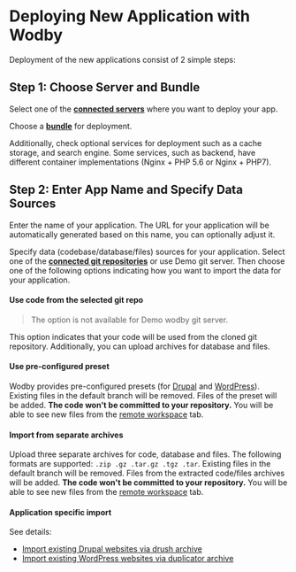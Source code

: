 # Deploying New Application with Wodby

Deployment of the new applications consist of 2 simple steps:

## Step 1: Choose Server and Bundle

Select one of the [**connected servers**](../servers/README.md) where you want to deploy your app. 
 
Choose a [**bundle**](../infrastructure/bundles/README.md) for deployment. 

Additionally, check optional services for deployment such as a cache storage, and search engine. Some services, such as backend, have different container implementations (Nginx + PHP 5.6 or Nginx + PHP7).
 
## Step 2: Enter App Name and Specify Data Sources

Enter the name of your application. The URL for your application will be automatically generated based on this name, you can optionally adjust it.

Specify data (codebase/database/files) sources for your application. Select one of the [**connected git repositories**](../git/README.md) or use Demo git server. Then choose one of the following options indicating how you want to import the data for your application. 

#### Use code from the selected git repo

> The option is not available for Demo wodby git server. 

This option indicates that your code will be used from the cloned git repository. Additionally, you can upload archives for database and files.

#### Use pre-configured preset

Wodby provides pre-configured presets (for [Drupal](drupal/preset.md) and [WordPress](wordpress/preset.md)). Existing files in the default branch will be removed. Files of the preset will be added. **The code won't be committed to your repository.** You will be able to see new files from the [remote workspace](remote-workspace/README.md) tab.

#### Import from separate archives

Upload three separate archives for code, database and files. The following formats are supported: `.zip .gz .tar.gz .tgz .tar`. Existing files in the default branch will be removed. Files from the extracted code/files archives will be added. **The code won't be committed to your repository.** You will be able to see new files from the [remote workspace](remote-workspace/README.md) tab. 

#### Application specific import

See details: 
* <a href="drupal/import.html#via-drush-archive">Import existing Drupal websites via drush archive</a> 
* <a href="wordpress/import.html#via-duplicator-archive">Import existing WordPress websites via duplicator archive</a> 
